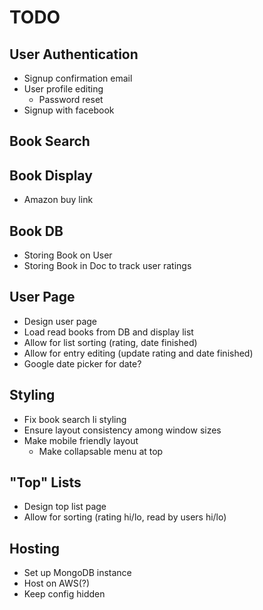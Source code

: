 # TODO

## User Authentication
*	Signup confirmation email
*	User profile editing
	*	Password reset
*	Signup with facebook

## Book Search

## Book Display
*	Amazon buy link

## Book DB
*	Storing Book on User
*	Storing Book in Doc to track user ratings

## User Page
*	Design user page
* 	Load read books from DB and display list
*	Allow for list sorting (rating, date finished)
*	Allow for entry editing (update rating and date finished)
*	Google date picker for date?

## Styling
* 	Fix book search li styling
*	Ensure layout consistency among window sizes
*	Make mobile friendly layout
	* Make collapsable menu at top

## "Top" Lists
*	Design top list page
*	Allow for sorting (rating hi/lo, read by users hi/lo)

## Hosting
*	Set up MongoDB instance
*	Host on AWS(?)
*	Keep config hidden
